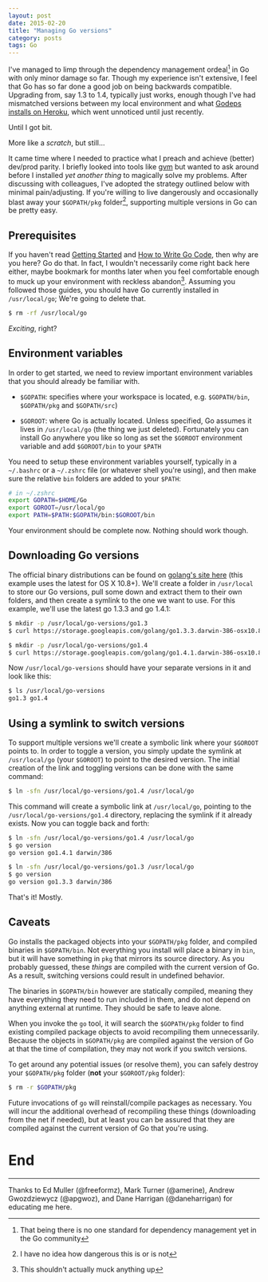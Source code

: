 ```yaml
---
layout: post
date: 2015-02-20
title: "Managing Go versions"
category: posts
tags: Go
---
```


I've managed to limp through the dependency management ordeal[^ordeal] in Go with 
only minor damage so far. Though my experience isn't extensive, I feel that Go 
has so far done a good job on being backwards compatible. Upgrading from, say 1.3 
to 1.4, typically just works, enough though I've had mismatched versions between 
my local environment and what [Godeps installs on Heroku][1], which went unnoticed 
until just recently. 

Until I got bit. 

More like a *scratch*, but still…

It came time where I needed to practice what I preach and achieve (better) dev/prod parity. I briefly looked into tools like [gvm][2] but wanted to ask around before I installed *yet another thing* to magically solve my problems. After discussing with colleagues, I've adopted the strategy outlined below with minimal pain/adjusting. If you're willing to live dangerously and occasionally blast away your `$GOPATH/pkg` folder[^note], supporting multiple versions in Go can be pretty easy. 

## Prerequisites 

If you haven't read [Getting Started][3] and [How to Write Go Code][4], then why are you here? Go do that. In fact, I wouldn't necessarily come right back here either, maybe bookmark for months later when you feel comfortable enough to muck up your environment with reckless abandon[^note2]. Assuming you followed those guides, you should have Go currently installed in `/usr/local/go`; We're going to delete that.

```bash
$ rm -rf /usr/local/go 
```

*Exciting*, right?

## Environment variables 

In order to get started, we need to review important environment variables that you should already be familiar with. 

- `$GOPATH`: specifies where your workspace is located, e.g.  `$GOPATH/bin`, `$GOPATH/pkg` and `$GOPATH/src`)

- `$GOROOT`: where Go is actually located. Unless specified, Go assumes it lives in `/usr/local/go` (the thing we just deleted). Fortunately you can install Go anywhere you like so long as set the `$GOROOT` environment variable and add `$GOROOT/bin` to your `$PATH`

You need to setup these environment variables yourself, typically in a `~/.bashrc` or a `~/.zshrc` file (or whatever shell you're using), 
and then make sure the relative `bin` folders are added to your `$PATH`:

```bash
# in ~/.zshrc  
export GOPATH=$HOME/Go
export GOROOT=/usr/local/go
export PATH=$PATH:$GOPATH/bin:$GOROOT/bin
```

Your environment should be complete now. Nothing should work though.

## Downloading Go versions

The official binary distributions can be found on [golang's site here][5] (this example uses the latest for OS X 10.8+). We'll create a folder in `/usr/local` to store our Go versions, pull some down and extract them to their own folders, and then create a symlink to the one we want to use. For this example, we'll use the latest go 1.3.3 and go 1.4.1:

```bash
$ mkdir -p /usr/local/go-versions/go1.3
$ curl https://storage.googleapis.com/golang/go1.3.3.darwin-386-osx10.8.tar.gz | tar -xz -C /usr/local/go-versions/go1.3 --strip-components=1

$ mkdir -p /usr/local/go-versions/go1.4
$ curl https://storage.googleapis.com/golang/go1.4.1.darwin-386-osx10.8.tar.gz | tar -xz -C /usr/local/go-versions/go1.4 --strip-components=1  
```

Now `/usr/local/go-versions` should have your separate versions in it and look like this:

```bash
$ ls /usr/local/go-versions
go1.3 go1.4
```

## Using a symlink to switch versions

To support multiple versions we'll create a symbolic link where your `$GOROOT` points to. In order to toggle a version, you simply update the symlink at `/usr/local/go` (your `$GOROOT`) to point to the desired version. The initial creation of the link and toggling versions can be done with the same command:

```bash
$ ln -sfn /usr/local/go-versions/go1.4 /usr/local/go
```

This command will create a symbolic link at `/usr/local/go`, pointing to the `/usr/local/go-versions/go1.4` directory, replacing the symlink if it already exists. Now you can toggle back and forth:

```bash
$ ln -sfn /usr/local/go-versions/go1.4 /usr/local/go
$ go version
go version go1.4.1 darwin/386

$ ln -sfn /usr/local/go-versions/go1.3 /usr/local/go
$ go version
go version go1.3.3 darwin/386
```
That's it! Mostly.
## Caveats

Go installs the packaged objects into your `$GOPATH/pkg` folder, and compiled binaries in `$GOPATH/bin`. Not everything you install will place a binary in `bin`, but it will have something in `pkg` that mirrors its source directory. As you probably guessed, these *things* are compiled with the current version of Go. As a result, switching versions could result in undefined behavior. 

The binaries in `$GOPATH/bin` however are statically compiled, meaning they have everything they need to run included in them, and do not depend on anything external at runtime. They should be safe to leave alone. 

When you invoke the `go` tool, it will search the `$GOPATH/pkg` folder to find existing compiled package objects to avoid recompiling them unnecessarily. Because the objects in `$GOPATH/pkg`  are compiled against the version of Go at that the time of compilation, they may not work if you switch versions. 

To get around any potential issues (or resolve them), you can safely destroy your `$GOPATH/pkg` folder (**not** your `$GOROOT/pkg` folder):

```bash
$ rm -r $GOPATH/pkg
```

Future invocations of `go` will reinstall/compile packages as necessary. You will incur the additional overhead of recompiling these things (downloading from the net if needed), but at least you can be assured that they are compiled against the current version of Go that you're using. 

# End

---

Thanks to Ed Muller (@freeformz), Mark Turner (@amerine), Andrew Gwozdziewycz (@apgwoz), and Dane Harrigan (@daneharrigan) for educating me here. 

[1]: https://github.com/heroku/heroku-buildpack-go
[2]: https://github.com/moovweb/gvm
[3]: http://golang.org/doc/install
[4]: http://golang.org/doc/code.html
[5]: https://golang.org/dl/

[^note]: I have no idea how dangerous this is or is not

[^note2]: This shouldn't actually muck anything up

[^ordeal]: That being there is no one standard for dependency management yet in the Go community
